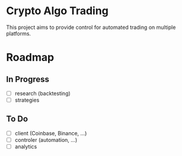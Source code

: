 # Crypto Algo Trading
This project aims to provide control for automated trading on multiple platforms. 

# Roadmap
## In Progress
- [ ] research (backtesting)
- [ ] strategies

## To Do
- [ ] client (Coinbase, Binance, ...)
- [ ] controler (automation, ...)
- [ ] analytics

